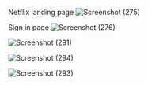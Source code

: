  Netflix landing page
 ![Screenshot (275)](https://github.com/sumitrajkumar/Netflix_Landing_page/assets/138388118/e216f28c-3935-4fe7-b04e-40571c4697c0)

 Sign in page
 ![Screenshot (276)](https://github.com/sumitrajkumar/Netflix_Landing_page/assets/138388118/22f9a18c-fa29-49e2-98fb-255171603475)

 ![Screenshot (291)](https://github.com/sumitrajkumar/Netflix_clone/assets/138388118/feef9fe9-686e-43d4-be28-38a1e6d2c021)


![Screenshot (294)](https://github.com/sumitrajkumar/Netflix_clone/assets/138388118/7ab794b5-8165-48ab-bca5-1162b4eb5eb5)



![Screenshot (293)](https://github.com/sumitrajkumar/Netflix_clone/assets/138388118/29c4ab7e-c786-4e88-a409-60fcf2697d0a)

